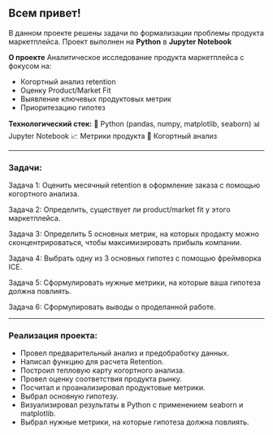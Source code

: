 ## **Всем привет!**

В данном проекте решены задачи по формализации проблемы продукта маркетплейса.
Проект выполнен на **Python** в **Jupyter Notebook**

**О проекте**
Аналитическое исследование продукта маркетплейса с фокусом на:
* Когортный анализ retention
* Оценку Product/Market Fit
* Выявление ключевых продуктовых метрик
* Приоритезацию гипотез

**Технологический стек:**
🐍 Python (pandas, numpy, matplotlib, seaborn)
📊 Jupyter Notebook
📈 Метрики продукта
🧮 Когортный анализ

<hr>

### **Задачи:**

Задача 1: Оценить месячный retention в оформление заказа с помощью когортного анализа.

Задача 2: Определить, существует ли product/market fit у этого маркетплейса.

Задача 3: Определить 5 основных метрик, на которых продакту можно сконцентрироваться, чтобы максимизировать прибыль компании.

Задача 4: Выбрать одну из 3 основных гипотез с помощью фреймворка ICE.

Задача 5: Сформулировать нужные метрики, на которые ваша гипотеза должна повлиять.

Задача 6: Сформулировать выводы о проделанной работе.

<hr>

### **Реализация проекта:**
* Провел предварительный анализ и предобработку данных. 
* Написал функцию для расчета Retention.
* Построил тепловую карту когортного анализа.
* Провел оценку соответствия продукта рынку.
* Посчитал и проанализировал продуктовые метрики.
* Выбрал основную гипотезу.
* Визуализировал результаты в Python с применением seaborn и matplotlib.
* Выбрал нужные метрики, на которые гипотеза должна повлиять.
